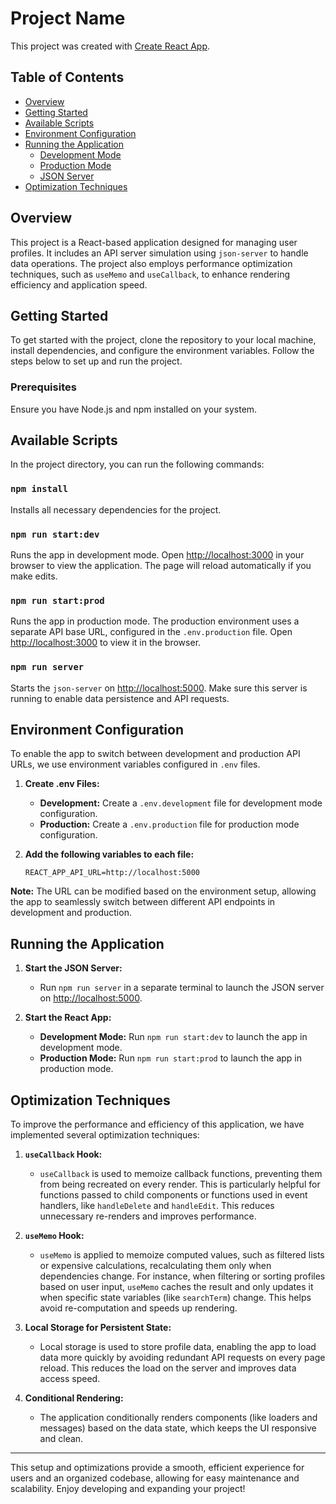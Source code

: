 # Project Name

This project was created with [Create React App](https://github.com/facebook/create-react-app).

## Table of Contents

- [Overview](#overview)
- [Getting Started](#getting-started)
- [Available Scripts](#available-scripts)
- [Environment Configuration](#environment-configuration)
- [Running the Application](#running-the-application)
  - [Development Mode](#development-mode)
  - [Production Mode](#production-mode)
  - [JSON Server](#json-server)
- [Optimization Techniques](#optimization-techniques)

## Overview

This project is a React-based application designed for managing user profiles. It includes an API server simulation using `json-server` to handle data operations. The project also employs performance optimization techniques, such as `useMemo` and `useCallback`, to enhance rendering efficiency and application speed.

## Getting Started

To get started with the project, clone the repository to your local machine, install dependencies, and configure the environment variables. Follow the steps below to set up and run the project.

### Prerequisites

Ensure you have Node.js and npm installed on your system. 

## Available Scripts

In the project directory, you can run the following commands:

### `npm install`

Installs all necessary dependencies for the project.

### `npm run start:dev`

Runs the app in development mode. Open [http://localhost:3000](http://localhost:3000) in your browser to view the application. The page will reload automatically if you make edits.

### `npm run start:prod`

Runs the app in production mode. The production environment uses a separate API base URL, configured in the `.env.production` file. Open [http://localhost:3000](http://localhost:3000) to view it in the browser.

### `npm run server`

Starts the `json-server` on [http://localhost:5000](http://localhost:5000). Make sure this server is running to enable data persistence and API requests.

## Environment Configuration

To enable the app to switch between development and production API URLs, we use environment variables configured in `.env` files.

1. **Create .env Files:**
   - **Development:** Create a `.env.development` file for development mode configuration.
   - **Production:** Create a `.env.production` file for production mode configuration.

2. **Add the following variables to each file:**
   ```
   REACT_APP_API_URL=http://localhost:5000
   ```

**Note:** The URL can be modified based on the environment setup, allowing the app to seamlessly switch between different API endpoints in development and production.

## Running the Application

1. **Start the JSON Server:**
   - Run `npm run server` in a separate terminal to launch the JSON server on [http://localhost:5000](http://localhost:5000).

2. **Start the React App:**

   - **Development Mode:** Run `npm run start:dev` to launch the app in development mode.
   - **Production Mode:** Run `npm run start:prod` to launch the app in production mode.

## Optimization Techniques

To improve the performance and efficiency of this application, we have implemented several optimization techniques:

1. **`useCallback` Hook:**
   - `useCallback` is used to memoize callback functions, preventing them from being recreated on every render. This is particularly helpful for functions passed to child components or functions used in event handlers, like `handleDelete` and `handleEdit`. This reduces unnecessary re-renders and improves performance.

2. **`useMemo` Hook:**
   - `useMemo` is applied to memoize computed values, such as filtered lists or expensive calculations, recalculating them only when dependencies change. For instance, when filtering or sorting profiles based on user input, `useMemo` caches the result and only updates it when specific state variables (like `searchTerm`) change. This helps avoid re-computation and speeds up rendering.

3. **Local Storage for Persistent State:**
   - Local storage is used to store profile data, enabling the app to load data more quickly by avoiding redundant API requests on every page reload. This reduces the load on the server and improves data access speed.

4. **Conditional Rendering:**
   - The application conditionally renders components (like loaders and messages) based on the data state, which keeps the UI responsive and clean.

---

This setup and optimizations provide a smooth, efficient experience for users and an organized codebase, allowing for easy maintenance and scalability. Enjoy developing and expanding your project!